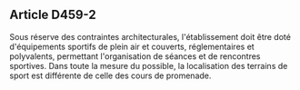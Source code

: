 Article D459-2
----
Sous réserve des contraintes architecturales, l'établissement doit être doté
d'équipements sportifs de plein air et couverts, réglementaires et polyvalents,
permettant l'organisation de séances et de rencontres sportives. Dans toute la
mesure du possible, la localisation des terrains de sport est différente de
celle des cours de promenade.
